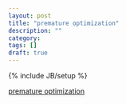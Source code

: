 ```yaml
---
layout: post
title: "premature optimization"
description: ""
category: 
tags: []
draft: true
---
```

{% include JB/setup %}

[premature optimization](http://scientopia.org/blogs/goodmath/2011/05/03/the-perils-of-premature-optimization/)
